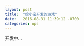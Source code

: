 ```yaml
---
layout: post
title:  "给小宝开发的游戏"
date:   2016-08-31 11:39:12 -0700
categories: ops
---
```

开发中...

[jekyll-docs]: http://jekyllrb.com/docs/home
[jekyll-gh]:   https://github.com/jekyll/jekyll
[jekyll-talk]: https://talk.jekyllrb.com/
